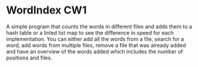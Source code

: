 # WordIndex CW1

A simple program that counts the words in different files and adds them to a hash table or a linled list map to see the difference in speed for each implementation.
You can either add all the words from a file, search for a word, add words from multiple files, remove a file that was already added and have an overview of the words added which includes the number of positions and files. 
